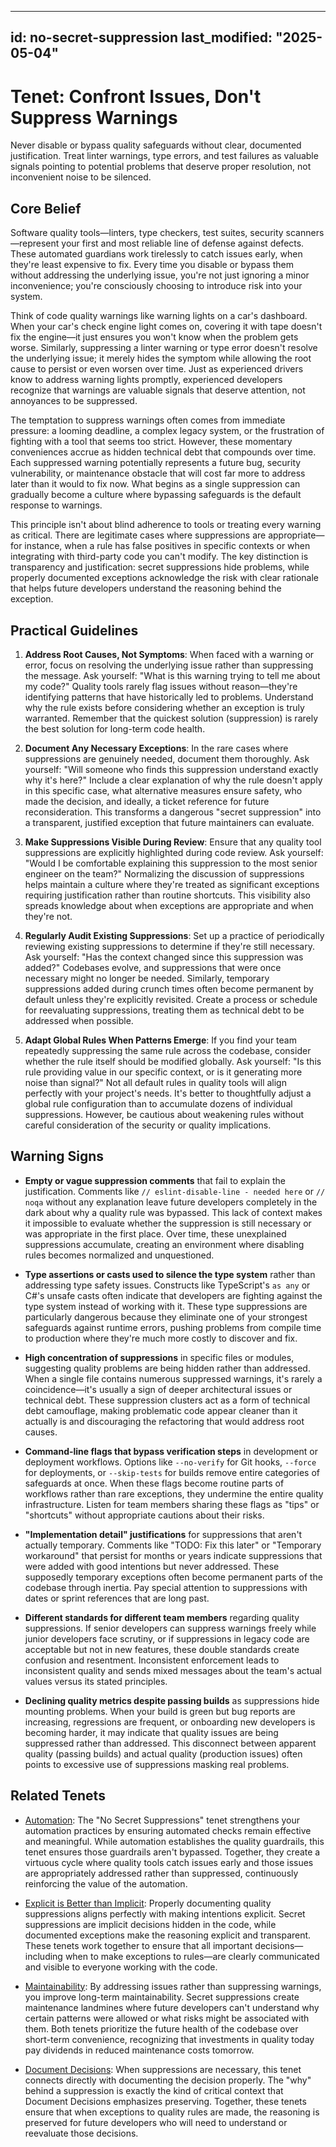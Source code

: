 ______________________________________________________________________

## id: no-secret-suppression last_modified: "2025-05-04"

# Tenet: Confront Issues, Don't Suppress Warnings

Never disable or bypass quality safeguards without clear, documented justification.
Treat linter warnings, type errors, and test failures as valuable signals pointing to
potential problems that deserve proper resolution, not inconvenient noise to be
silenced.

## Core Belief

Software quality tools—linters, type checkers, test suites, security scanners—represent
your first and most reliable line of defense against defects. These automated guardians
work tirelessly to catch issues early, when they're least expensive to fix. Every time
you disable or bypass them without addressing the underlying issue, you're not just
ignoring a minor inconvenience; you're consciously choosing to introduce risk into your
system.

Think of code quality warnings like warning lights on a car's dashboard. When your car's
check engine light comes on, covering it with tape doesn't fix the engine—it just
ensures you won't know when the problem gets worse. Similarly, suppressing a linter
warning or type error doesn't resolve the underlying issue; it merely hides the symptom
while allowing the root cause to persist or even worsen over time. Just as experienced
drivers know to address warning lights promptly, experienced developers recognize that
warnings are valuable signals that deserve attention, not annoyances to be suppressed.

The temptation to suppress warnings often comes from immediate pressure: a looming
deadline, a complex legacy system, or the frustration of fighting with a tool that seems
too strict. However, these momentary conveniences accrue as hidden technical debt that
compounds over time. Each suppressed warning potentially represents a future bug,
security vulnerability, or maintenance obstacle that will cost far more to address later
than it would to fix now. What begins as a single suppression can gradually become a
culture where bypassing safeguards is the default response to warnings.

This principle isn't about blind adherence to tools or treating every warning as
critical. There are legitimate cases where suppressions are appropriate—for instance,
when a rule has false positives in specific contexts or when integrating with
third-party code you can't modify. The key distinction is transparency and
justification: secret suppressions hide problems, while properly documented exceptions
acknowledge the risk with clear rationale that helps future developers understand the
reasoning behind the exception.

## Practical Guidelines

1. **Address Root Causes, Not Symptoms**: When faced with a warning or error, focus on
   resolving the underlying issue rather than suppressing the message. Ask yourself:
   "What is this warning trying to tell me about my code?" Quality tools rarely flag
   issues without reason—they're identifying patterns that have historically led to
   problems. Understand why the rule exists before considering whether an exception is
   truly warranted. Remember that the quickest solution (suppression) is rarely the best
   solution for long-term code health.

1. **Document Any Necessary Exceptions**: In the rare cases where suppressions are
   genuinely needed, document them thoroughly. Ask yourself: "Will someone who finds
   this suppression understand exactly why it's here?" Include a clear explanation of
   why the rule doesn't apply in this specific case, what alternative measures ensure
   safety, who made the decision, and ideally, a ticket reference for future
   reconsideration. This transforms a dangerous "secret suppression" into a transparent,
   justified exception that future maintainers can evaluate.

1. **Make Suppressions Visible During Review**: Ensure that any quality tool
   suppressions are explicitly highlighted during code review. Ask yourself: "Would I be
   comfortable explaining this suppression to the most senior engineer on the team?"
   Normalizing the discussion of suppressions helps maintain a culture where they're
   treated as significant exceptions requiring justification rather than routine
   shortcuts. This visibility also spreads knowledge about when exceptions are
   appropriate and when they're not.

1. **Regularly Audit Existing Suppressions**: Set up a practice of periodically
   reviewing existing suppressions to determine if they're still necessary. Ask
   yourself: "Has the context changed since this suppression was added?" Codebases
   evolve, and suppressions that were once necessary might no longer be needed.
   Similarly, temporary suppressions added during crunch times often become permanent by
   default unless they're explicitly revisited. Create a process or schedule for
   reevaluating suppressions, treating them as technical debt to be addressed when
   possible.

1. **Adapt Global Rules When Patterns Emerge**: If you find your team repeatedly
   suppressing the same rule across the codebase, consider whether the rule itself
   should be modified globally. Ask yourself: "Is this rule providing value in our
   specific context, or is it generating more noise than signal?" Not all default rules
   in quality tools will align perfectly with your project's needs. It's better to
   thoughtfully adjust a global rule configuration than to accumulate dozens of
   individual suppressions. However, be cautious about weakening rules without careful
   consideration of the security or quality implications.

## Warning Signs

- **Empty or vague suppression comments** that fail to explain the justification.
  Comments like `// eslint-disable-line - needed here` or `// noqa` without any
  explanation leave future developers completely in the dark about why a quality rule
  was bypassed. This lack of context makes it impossible to evaluate whether the
  suppression is still necessary or was appropriate in the first place. Over time, these
  unexplained suppressions accumulate, creating an environment where disabling rules
  becomes normalized and unquestioned.

- **Type assertions or casts used to silence the type system** rather than addressing
  type safety issues. Constructs like TypeScript's `as any` or C#'s unsafe casts often
  indicate that developers are fighting against the type system instead of working with
  it. These type suppressions are particularly dangerous because they eliminate one of
  your strongest safeguards against runtime errors, pushing problems from compile time
  to production where they're much more costly to discover and fix.

- **High concentration of suppressions** in specific files or modules, suggesting
  quality problems are being hidden rather than addressed. When a single file contains
  numerous suppressed warnings, it's rarely a coincidence—it's usually a sign of deeper
  architectural issues or technical debt. These suppression clusters act as a form of
  technical debt camouflage, making problematic code appear cleaner than it actually is
  and discouraging the refactoring that would address root causes.

- **Command-line flags that bypass verification steps** in development or deployment
  workflows. Options like `--no-verify` for Git hooks, `--force` for deployments, or
  `--skip-tests` for builds remove entire categories of safeguards at once. When these
  flags become routine parts of workflows rather than rare exceptions, they undermine
  the entire quality infrastructure. Listen for team members sharing these flags as
  "tips" or "shortcuts" without appropriate cautions about their risks.

- **"Implementation detail" justifications** for suppressions that aren't actually
  temporary. Comments like "TODO: Fix this later" or "Temporary workaround" that persist
  for months or years indicate suppressions that were added with good intentions but
  never addressed. These supposedly temporary exceptions often become permanent parts of
  the codebase through inertia. Pay special attention to suppressions with dates or
  sprint references that are long past.

- **Different standards for different team members** regarding quality suppressions. If
  senior developers can suppress warnings freely while junior developers face scrutiny,
  or if suppressions in legacy code are acceptable but not in new features, these double
  standards create confusion and resentment. Inconsistent enforcement leads to
  inconsistent quality and sends mixed messages about the team's actual values versus
  its stated principles.

- **Declining quality metrics despite passing builds** as suppressions hide mounting
  problems. When your build is green but bug reports are increasing, regressions are
  frequent, or onboarding new developers is becoming harder, it may indicate that
  quality issues are being suppressed rather than addressed. This disconnect between
  apparent quality (passing builds) and actual quality (production issues) often points
  to excessive use of suppressions masking real problems.

## Related Tenets

- [Automation](automation.md): The "No Secret Suppressions" tenet strengthens your
  automation practices by ensuring automated checks remain effective and meaningful.
  While automation establishes the quality guardrails, this tenet ensures those
  guardrails aren't bypassed. Together, they create a virtuous cycle where quality tools
  catch issues early and those issues are appropriately addressed rather than
  suppressed, continuously reinforcing the value of the automation.

- [Explicit is Better than Implicit](explicit-over-implicit.md): Properly documenting
  quality suppressions aligns perfectly with making intentions explicit. Secret
  suppressions are implicit decisions hidden in the code, while documented exceptions
  make the reasoning explicit and transparent. These tenets work together to ensure that
  all important decisions—including when to make exceptions to rules—are clearly
  communicated and visible to everyone working with the code.

- [Maintainability](maintainability.md): By addressing issues rather than suppressing
  warnings, you improve long-term maintainability. Secret suppressions create
  maintenance landmines where future developers can't understand why certain patterns
  were allowed or what risks might be associated with them. Both tenets prioritize the
  future health of the codebase over short-term convenience, recognizing that
  investments in quality today pay dividends in reduced maintenance costs tomorrow.

- [Document Decisions](document-decisions.md): When suppressions are necessary, this
  tenet connects directly with documenting the decision properly. The "why" behind a
  suppression is exactly the kind of critical context that Document Decisions emphasizes
  preserving. Together, these tenets ensure that when exceptions to quality rules are
  made, the reasoning is preserved for future developers who will need to understand or
  reevaluate those decisions.
